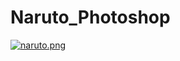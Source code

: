 # Naruto_Photoshop
[![naruto.png](https://i.postimg.cc/htNwVgSv/naruto.png)](https://postimg.cc/xXytSwNV)

